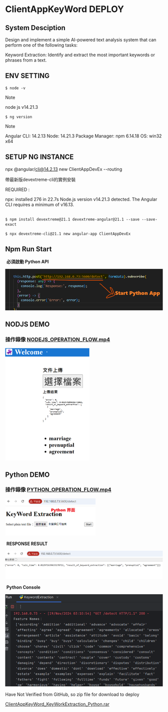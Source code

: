 # ClientAppKeyWord DEPLOY



## System Desciption

Design and implement a simple AI-powered text analysis system that can perform one of the following tasks:

Keyword Extraction: Identify and extract the most important keywords or phrases from a text.



## ENV SETTING

```
$ node -v    
```

> [!NOTE]
>
> node js v14.21.3

```
$ ng version
```

> [!NOTE]
>
> Angular CLI: 14.2.13
> Node: 14.21.3
> Package Manager: npm 6.14.18
> OS: win32 x64



## SETUP NG INSTANCE

npx @angular/cli@14.2.13 new ClientAppDevEx --routing

帶最新版devextreme-cli的實例安裝

REQUIRED : 

npx: installed 276 in 22.7s
Node.js version v14.21.3 detected.
The Angular CLI requires a minimum of v16.13.

```

$ npm install devextreme@21.1 devextreme-angular@21.1 --save --save-exact
```

```
$ npx devextreme-cli@21.1 new angular-app ClientAppDevEx
```

## Npm Run Start

​		    **必須啟動 Python API**

![image-20241118211903454](README_IMGs/README/image-20241118211903454.png)

 



## NODJS DEMO

### 操作錄像 **[NODEJS_OPERATION_FLOW.mp4](NODEJS_OPERATION_FLOW.mp4)**   

<img src="README_IMGs/README/image-20241119031005260.png" alt="image-20241119031005260" style="zoom:50%;" />

## Python DEMO

### 操作錄像 **[PYTHON_OPERATION_FLOW.mp4](PYTHON_OPERATION_FLOW.mp4)**

​			<img src="README_IMGs/README/image-20241119031202604.png" alt="image-20241119031202604" style="zoom:50%;" />

​			**RESPONSE RESULT**

​			<img src="README_IMGs/README/image-20241119031306367.png" alt="image-20241119031306367" style="zoom:50%;" />

​			**Python Console**

​			<img src="README_IMGs/README/image-20241119031418581.png" alt="image-20241119031418581" style="zoom: 67%;" />



Have Not Verified from GitHub, so zip file for download to deploy

[ClientAppKeyWord_KeyWorkExtraction_Python.rar](ClientAppKeyWord_KeyWorkExtraction_Python.rar)
